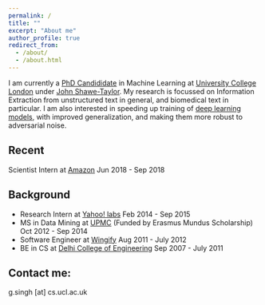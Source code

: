 ```yaml
---
permalink: /
title: ""
excerpt: "About me"
author_profile: true
redirect_from: 
  - /about/
  - /about.html
---
```


I am currently a <a href="http://www.cs.ucl.ac.uk/people/G.Singh.html/">PhD Candididate</a> in Machine Learning at <a href="https://www.ucl.ac.uk/">University College London</a> under <a href="http://www0.cs.ucl.ac.uk/staff/J.Shawe-Taylor/">John Shawe-Taylor</a>. My research is focussed on Information Extraction from unstructured text in general, and biomedical text in particular. I am also interested in speeding up training of <a href ="https://arxiv.org/abs/1807.11414">deep learning models</a>, with improved generalization, and making them more robust to adversarial noise. 

Recent
------
Scientist Intern at <a href ="https://www.amazon.com"> Amazon</a> Jun 2018 - Sep 2018

Background
------
* Research Intern at <a href ="https://research.yahoo.com/">Yahoo! labs</a> Feb 2014 - Sep 2015 
* MS in Data Mining at <a href = "http://www.upmc.fr/en/">UPMC</a> (Funded by Erasmus Mundus Scholarship) Oct 2012 - Sep 2014
* Software Engineer at <a href="http://wingify.com/">Wingify</a> Aug 2011 - July 2012
* BE in CS at <a href="http://dtu.ac.in/">Delhi College of Engineering</a> Sep 2007 - July 2011 



Contact me:
------
g.singh [at] cs.ucl.ac.uk
